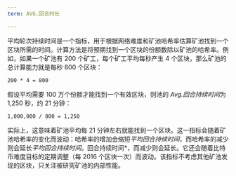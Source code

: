 ```yaml
---
term: AVG.回合时长

---
```

平均轮次持续时间是一个指标，用于根据网络难度和矿池哈希率估算矿池找到一个区块所需的时间。计算方法是将预期找到一个区块的份额数除以矿池的哈希率。例如，如果一个矿池有 200 个矿工，每个矿工平均每秒产生 4 个区块，那么矿池的总计算能力就是每秒 800 个区块：

```text
200 * 4 = 800
```

假设平均需要 100 万个份额才能找到一个有效区块，则池的 *Avg.回合持续时间*为 1,250 秒，约 21 分钟：

```text
1,000,000 / 800 = 1,250
```

实际上，这意味着矿池平均每 21 分钟左右就能找到一个区块。这一指标会随着矿池哈希率的变化而波动：哈希率的增加会缩短*平均回合持续时间*，而哈希率的减少则会延长*平均回合持续时间*。回合持续时间*，而减少则会延长。它还会随着比特币难度目标的定期调整（每 2016 个区块一次）而波动。该指标不考虑其他矿池发现的区块，只关注被研究矿池的内部性能。